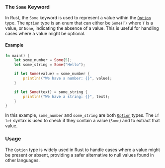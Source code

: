 ### The `Some` Keyword 

In Rust, the `Some` keyword is used to represent a value within the [`Option`](./option.md) type. The `Option` type is an enum that can either be `Some(T)` where `T` is a value, or `None`, indicating the absence of a value. This is useful for handling cases where a value might be optional.

#### Example

```rust
fn main() {
    let some_number = Some(5);
    let some_string = Some("Hello");

    if let Some(value) = some_number {
        println!("We have a number: {}", value);
    }

    if let Some(text) = some_string {
        println!("We have a string: {}", text);
    }
}
```

In this example, `some_number` and `some_string` are both [`Option`](./option.md) types. The `if let` syntax is used to check if they contain a value (`Some`) and to extract that value.

### Usage

The `Option` type is widely used in Rust to handle cases where a value might be present or absent, providing a safer alternative to null values found in other languages.
